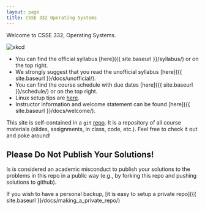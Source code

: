 ```yaml
---
layout: page 
title: CSSE 332 Operating Systems
---
```


Welcome to CSSE 332, Operating Systems.

![xkcd](https://imgs.xkcd.com/comics/operating_systems.png)

* You can find the official syllabus [here]({{ site.baseurl }}/syllabus/) or on
  the top right.
* We strongly suggest that you read the unofficial syllabus [here]({{
  site.baseurl }}/docs/unofficial/).
* You can find the course schedule with due dates [here]({{ site.baseurl
  }}/schedule/) or on the top right. 
* Linux setup tips are [here](docs/01_linux_install/).
* Instructor information and welcome statement can be found [here]({{
  site.baseurl }}/docs/welcome/).

This site is self-contained in a `git`
[repo](https://github.com/rhit-csse332/csse332.git).  It is a repository of all
course materials (slides, assignments, in class, code, etc.). Feel free to check
it out and poke around!

## Please Do Not Publish Your Solutions!
Is is considered an academic misconduct to publish your solutions to the
problems in this repo in a public way (e.g., by forking this repo and pushing
solutions to github). 

If you wish to have a personal backup, [it is easy to setup a private repo]({{
  site.baseurl }}/docs/making_a_private_repo/)
